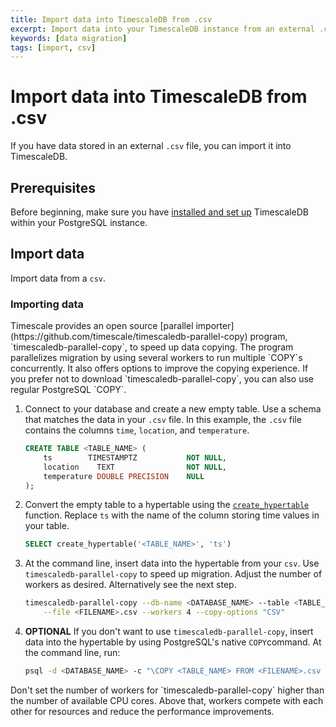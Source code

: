 ```yaml
---
title: Import data into TimescaleDB from .csv
excerpt: Import data into your TimescaleDB instance from an external .csv file
keywords: [data migration]
tags: [import, csv]
---
```


# Import data into TimescaleDB from .csv

If you have data stored in an external `.csv` file, you can import it into TimescaleDB.

## Prerequisites

Before beginning, make sure you have [installed and set up][install] TimescaleDB
within your PostgreSQL instance.

## Import data

Import data from a `csv`.

<procedure>

### Importing data

<highlight type="note">
Timescale provides an open source
[parallel importer](https://github.com/timescale/timescaledb-parallel-copy) program,
`timescaledb-parallel-copy`, to speed up data copying. The program parallelizes
migration by using several workers to run multiple `COPY`s concurrently. It also
offers options to improve the copying experience. If you prefer not to download
`timescaledb-parallel-copy`, you can also use regular PostgreSQL `COPY`.
</highlight>

1.  Connect to your database and create a new empty table. Use a schema that
    matches the data in your `.csv` file. In this example, the `.csv` file
    contains the columns `time`, `location`, and `temperature`.

    ```sql
    CREATE TABLE <TABLE_NAME> (
        ts        TIMESTAMPTZ           NOT NULL,
        location    TEXT                NOT NULL,
        temperature DOUBLE PRECISION    NULL
    );
    ```

1.  Convert the empty table to a hypertable using the
    [`create_hypertable`][create_hypertable] function. Replace `ts` with the
    name of the column storing time values in your table.

    ```sql
    SELECT create_hypertable('<TABLE_NAME>', 'ts')
    ```

1.  At the command line, insert data into the hypertable from your `csv`. Use
    `timescaledb-parallel-copy` to speed up migration. Adjust the number of
    workers as desired. Alternatively see the next step.

    ```bash
    timescaledb-parallel-copy --db-name <DATABASE_NAME> --table <TABLE_NAME> \
        --file <FILENAME>.csv --workers 4 --copy-options "CSV"
    ```

1.  **OPTIONAL** If you don't want to use `timescaledb-parallel-copy`,
    insert data into the hypertable by using PostgreSQL's native `COPY`command.
    At the command line, run:

    ```bash
    psql -d <DATABASE_NAME> -c "\COPY <TABLE_NAME> FROM <FILENAME>.csv CSV"
    ```

<highlight type="note">
Don't set the number of workers for `timescaledb-parallel-copy` higher than the
number of available CPU cores. Above that, workers compete with each other for
resources and reduce the performance improvements.
</highlight>

</procedure>

[create_hypertable]: /api/:currentVersion:/hypertable/create_hypertable
[install]: /install/latest/
[parallel importer]: https://github.com/timescale/timescaledb-parallel-copy
